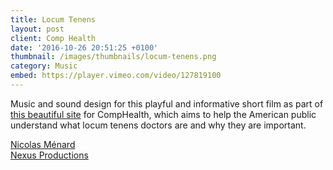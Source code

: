```yaml
---
title: Locum Tenens
layout: post
client: Comp Health
date: '2016-10-26 20:51:25 +0100'
thumbnail: /images/thumbnails/locum-tenens.png
category: Music
embed: https://player.vimeo.com/video/127819100
---
```


Music and sound design for this playful and informative short film as part of [this beautiful site](http://www.locumstory.com/) for CompHealth, which aims to help the American public understand what locum tenens doctors are and why they are important.

[](https://vimeo.com/calebwood/swapmeet#t=374s)

[Nicolas Ménard](http://nicolasmenard.com/)  
[Nexus Productions](http://www.nexusproductions.com/)
